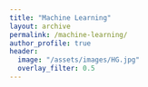```yaml
---
title: "Machine Learning"
layout: archive
permalink: /machine-learning/
author_profile: true
header:
  image: "/assets/images/HG.jpg"
  overlay_filter: 0.5
---
```

